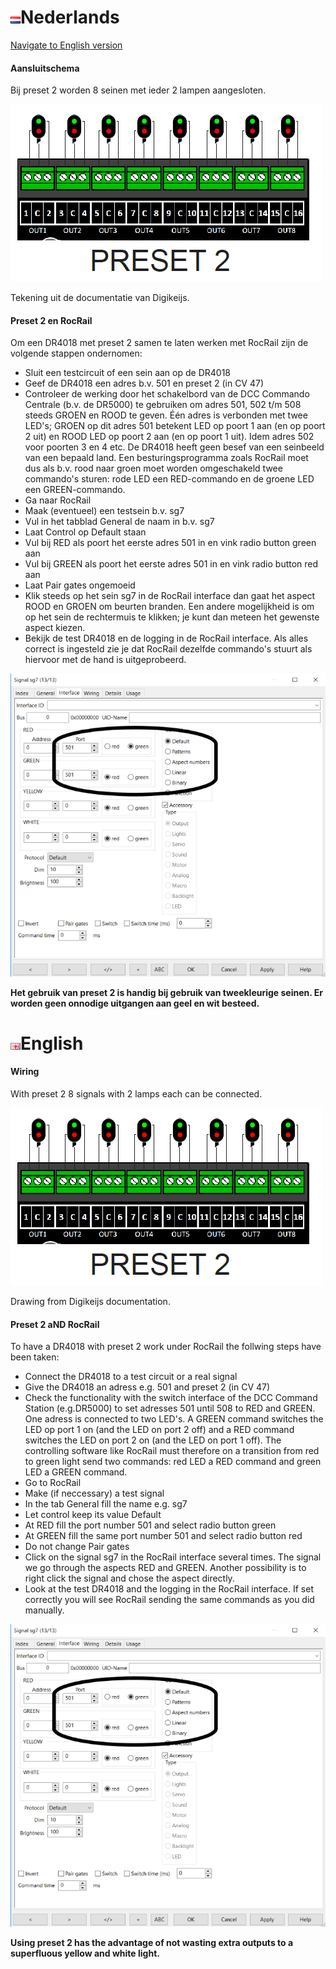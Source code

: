 # ![Nederlandse vlag](../../images/nl.gif)Nederlands

[Navigate to English version](#English)

#### Aansluitschema

Bij preset 2 worden 8 seinen met ieder 2 lampen aangesloten.

![zie](./images/Preset2.PNG)

Tekening uit de documentatie van Digikeijs.

#### Preset 2 en RocRail

Om een DR4018 met preset 2 samen te laten werken met RocRail zijn de volgende stappen ondernomen:

* Sluit een testcircuit of een sein aan op de DR4018
* Geef de DR4018 een adres b.v. 501 en preset 2 (in CV 47)
* Controleer de werking door het schakelbord van de DCC Commando Centrale (b.v. de DR5000) te gebruiken om adres 501, 502 t/m 508 steeds GROEN en ROOD te geven. Één adres is verbonden met twee LED's; GROEN op dit adres 501 betekent LED op poort 1 aan (en op poort 2 uit) en ROOD LED op poort 2 aan (en op poort 1 uit). Idem adres 502 voor poorten 3 en 4 etc. De DR4018 heeft geen besef van een seinbeeld van een bepaald land. Een besturingsprogramma zoals RocRail moet dus als b.v. rood naar groen moet worden omgeschakeld twee commando's sturen: rode LED een RED-commando en de groene LED een GREEN-commando.
* Ga naar RocRail
* Maak (eventueel) een testsein b.v. sg7
* Vul in het tabblad General de naam in b.v. sg7
* Laat Control op Default staan
* Vul bij RED als poort het eerste adres 501 in en vink radio button green aan
* Vul bij GREEN als poort het eerste adres 501 in en vink radio button red aan
* Laat Pair gates ongemoeid
* Klik steeds op het sein sg7 in de RocRail interface dan gaat het aspect ROOD en GROEN om beurten branden. Een andere mogelijkheid is om op het sein de rechtermuis te klikken; je kunt dan meteen het gewenste aspect kiezen.
* Bekijk de test DR4018 en de logging in de RocRail interface. Als alles correct is ingesteld zie je dat RocRail dezelfde commando's stuurt als hiervoor met de hand is uitgeprobeerd.

![zie](./images/TabGeneralSG7Preset2.PNG)

**Het gebruik van preset 2 is handig bij gebruik van tweekleurige seinen. Er worden geen onnodige uitgangen aan geel en wit besteed.**

# ![English flag](../../images/gb.gif)English

#### Wiring

With preset 2 8 signals with 2 lamps each can be connected.

![zie](./images/Preset2.PNG)

Drawing from Digikeijs documentation.

#### Preset 2 aND RocRail

To have a DR4018 with preset 2 work under RocRail the follwing steps have been taken:

* Connect the DR4018 to a test circuit or a real signal
* Give the DR4018 an adress e.g. 501 and preset 2 (in CV 47)
* Check the functionality with the switch interface of the DCC Command Station (e.g.DR5000) to set adresses 501 until 508 to RED and GREEN. One adress is connected to two LED's. A GREEN command switches the LED op port 1 on (and the LED on port 2 off) and a RED command switches the LED on port 2 on (and the LED on port 1 off). The controlling software like RocRail must therefore on a transition from red to green light send two commands: red LED a RED command and green LED a GREEN command.
* Go to RocRail
* Make (if neccessary) a test signal
* In the tab General fill the name e.g. sg7
* Let control keep its value Default
* At RED fill the port number 501 and select radio button green
* At GREEN fill the same port number 501 and select radio button red
* Do not change Pair gates
* Click on the signal sg7 in the RocRail interface several times. The signal we go through the aspects RED and GREEN. Another possibility is to right click the signal and chose the aspect directly.
* Look at the test DR4018 and the logging in the RocRail interface. If set correctly you will see RocRail sending the same commands as you did manually.


![zie](./images/TabGeneralSG7Preset2.PNG)

**Using preset 2 has the advantage of not wasting extra outputs to a superfluous yellow and white light.**
